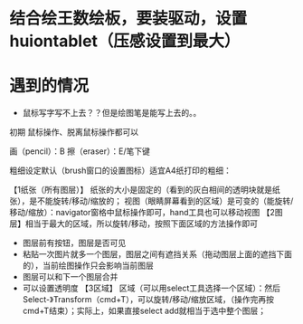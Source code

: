 # 结合绘王数绘板，要装驱动，设置huiontablet（压感设置到最大）
# 遇到的情况
- 鼠标写字写不上去？？但是绘图笔是能写上去的。。

初期 鼠标操作、脱离鼠标操作都可以

画（pencil）：B
擦（eraser）：E/笔下键

粗细设定默认（brush窗口的设置图标）适宜A4纸打印的粗细：

【1纸张（所有图层）】
纸张的大小是固定的（看到的灰白相间的透明块就是纸张），是不能旋转/移动/缩放的；
视图（眼睛屏幕看到的区域）是可变的（能旋转/移动/缩放）：navigator窗格中鼠标操作即可，hand工具也可以移动视图
【2图层】相当于最大的区域，所以旋转/移动，按照下面区域的方法操作即可
- 图层前有按钮，图层是否可见
- 粘贴一次图片就多一个图层，图层之间有遮挡关系（拖动图层上面的遮挡下面的），当前绘图操作只会影响当前图层
- 图层可以和下一个图层合并
- 可以设置透明度
【3区域】
区域（可以用select工具选择一个区域）：然后Select-》Transform（cmd+T），可以旋转/移动/缩放区域，（操作完再按cmd+T结束）；实际上，如果直接select add就相当于选中整个图层；
